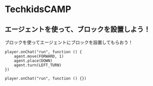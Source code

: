 # TechkidsCAMP

## エージェントを使って、ブロックを設置しよう！

ブロックを使ってエージェントにブロックを設置してもらおう！

```ghost
player.onChat("run", function () {
    agent.move(FORWARD, 1)
    agent.place(DOWN)
    agent.turn(LEFT_TURN)
})
```

```template
player.onChat("run", function () {})
```
